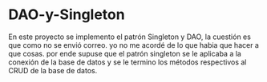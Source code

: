 ﻿# DAO-y-Singleton
 
 En este proyecto se implemento el patrón Singleton y DAO, la cuestión es que como no se envió correo. yo no me acordé de lo que habia que hacer a que cosas. por ende supuse que el patrón singleton se le aplicaba a la conexión de la base de datos y se le termino los métodos respectivos al CRUD de la base de datos.
